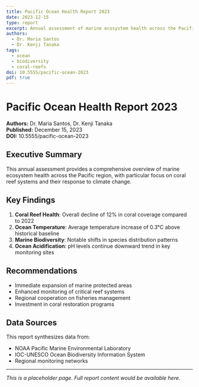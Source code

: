 ```yaml
---
title: Pacific Ocean Health Report 2023
date: 2023-12-15
type: report
excerpt: Annual assessment of marine ecosystem health across the Pacific region with focus on coral reef systems.
authors: 
  - Dr. Maria Santos
  - Dr. Kenji Tanaka
tags: 
  - ocean
  - biodiversity
  - coral-reefs
doi: 10.5555/pacific-ocean-2023
pdf: true
---
```


# Pacific Ocean Health Report 2023

**Authors:** Dr. Maria Santos, Dr. Kenji Tanaka  
**Published:** December 15, 2023  
**DOI:** 10.5555/pacific-ocean-2023

## Executive Summary

This annual assessment provides a comprehensive overview of marine ecosystem health across the Pacific region, with particular focus on coral reef systems and their response to climate change.

## Key Findings

1. **Coral Reef Health**: Overall decline of 12% in coral coverage compared to 2022
2. **Ocean Temperature**: Average temperature increase of 0.3°C above historical baseline
3. **Marine Biodiversity**: Notable shifts in species distribution patterns
4. **Ocean Acidification**: pH levels continue downward trend in key monitoring sites

## Recommendations

- Immediate expansion of marine protected areas
- Enhanced monitoring of critical reef systems
- Regional cooperation on fisheries management
- Investment in coral restoration programs

## Data Sources

This report synthesizes data from:
- NOAA Pacific Marine Environmental Laboratory
- IOC-UNESCO Ocean Biodiversity Information System
- Regional monitoring networks

---

*This is a placeholder page. Full report content would be available here.*